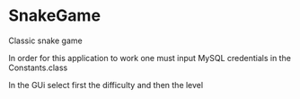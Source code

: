 # SnakeGame
Classic snake game

In order for this application to work one must input MySQL credentials in the Constants.class 

In the GUi select first the difficulty and then the level
